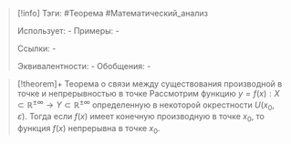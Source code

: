 > [!info]
> Тэги: #Теорема #Математический_анализ   
> 
> Использует: *-*
> Примеры: *-*
> 
> Ссылки: *-*
> 
> Эквивалентности: *-*
> Обобщения: *-*

> [!theorem]+ Теорема о связи между существования производной в точке и непрерывностью в точке
> Рассмотрим функцию $y = f(x):X \subset \mathbb{R^{\pm\infty}}\rightarrow Y \subset \mathbb{R^{\pm\infty}}$ определенную в некоторой окрестности $U(x_0, \varepsilon)$. Тогда если $f(x)$ имеет конечную производную в точке $x_0$, то функция $f(x)$ непрерывна в точке $x_0$.
